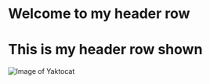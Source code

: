 # Welcome to my header row
# This is my header row shown 
![Image of Yaktocat](https://octodex.github.com/images/yaktocat.png)
